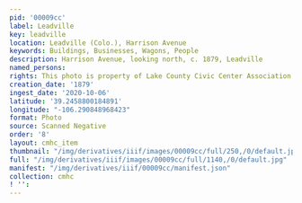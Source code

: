 ```yaml
---
pid: '00009cc'
label: Leadville
key: leadville
location: Leadville (Colo.), Harrison Avenue
keywords: Buildings, Businesses, Wagons, People
description: Harrison Avenue, looking north, c. 1879, Leadville
named_persons: 
rights: This photo is property of Lake County Civic Center Association.
creation_date: '1879'
ingest_date: '2020-10-06'
latitude: '39.2458800184891'
longitude: "-106.290848968423"
format: Photo
source: Scanned Negative
order: '8'
layout: cmhc_item
thumbnail: "/img/derivatives/iiif/images/00009cc/full/250,/0/default.jpg"
full: "/img/derivatives/iiif/images/00009cc/full/1140,/0/default.jpg"
manifest: "/img/derivatives/iiif/00009cc/manifest.json"
collection: cmhc
! '': 
---
```

